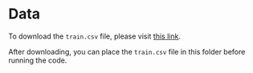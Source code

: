 # Data

To download the `train.csv` file, please visit [this link](https://drive.google.com/file/d/1xVxmpb_AaHFlIggZf0TYDKa-HMX9R7Hh/view?usp=drive_link).

After downloading, you can place the `train.csv` file in this folder before running the code.
